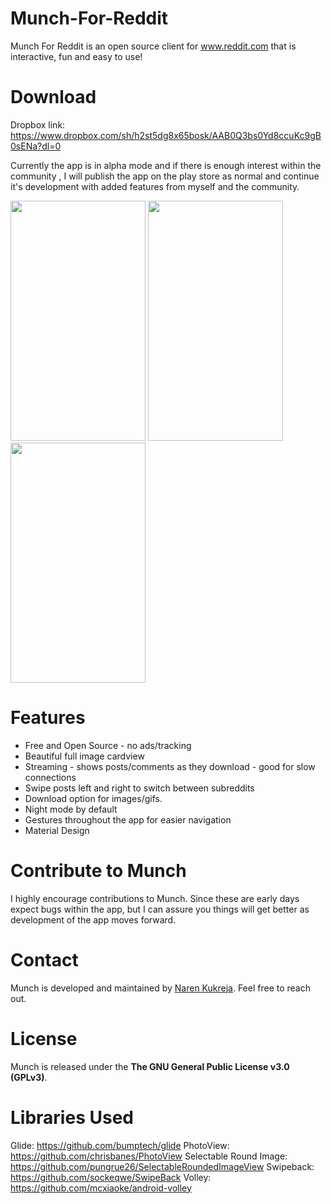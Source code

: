 # Munch-For-Reddit

Munch For Reddit is an open source client for www.reddit.com that is interactive, fun and easy to use!

# Download

Dropbox link: https://www.dropbox.com/sh/h2st5dg8x65bosk/AAB0Q3bs0Yd8ccuKc9gB0sENa?dl=0

Currently the app is in alpha mode and if there is enough interest within the community , I will publish the app on the play store as normal and continue
it's development with added features from myself and the community.

<img src="http://i.imgur.com/nvkQPa0.png" width="216" height="384" />
<img src="http://i.imgur.com/mmXU2aS.png" width="216" height="384" />
<img src="http://i.imgur.com/PSKIGOU.png" width="216" height="384" />

# Features

* Free and Open Source - no ads/tracking
* Beautiful full image cardview
* Streaming - shows posts/comments as they download - good for slow connections
* Swipe posts left and right to switch between subreddits
* Download option for images/gifs.
* Night mode by default
* Gestures throughout the app for easier navigation
* Material Design

# Contribute to Munch

I highly encourage contributions to Munch. Since these are early days expect bugs within the app, but I can assure you things will get better as development of the app moves forward.

# Contact

Munch is developed and maintained by [Naren Kukreja](https://github.com/narenkukreja). Feel free to reach out.

# License

Munch is released under the **The GNU General Public License v3.0 (GPLv3)**.

# Libraries Used

Glide: https://github.com/bumptech/glide
PhotoView: https://github.com/chrisbanes/PhotoView
Selectable Round Image: https://github.com/pungrue26/SelectableRoundedImageView
Swipeback: https://github.com/sockeqwe/SwipeBack
Volley: https://github.com/mcxiaoke/android-volley
